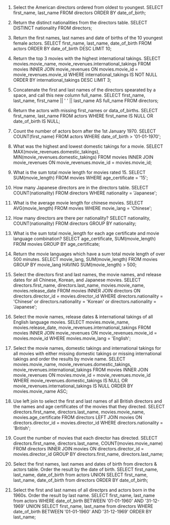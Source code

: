 1) Select the American directors ordered from oldest to youngest.
SELECT first_name, last_name FROM directors ORDER BY date_of_birth;

2) Return the distinct nationalities from the directors table.
SELECT DISTINCT nationality FROM directors;

3) Return the first names, last names and date of births of the 10 youngest female actors.
SELECT first_name, last_name, date_of_birth FROM actors ORDER BY date_of_birth DESC LIMIT 10;

4) Return the top 3 movies with the highest international takings.
SELECT movies.movie_name, movie_revenues.international_takings FROM movies INNER JOIN movie_revenues ON movies.movie_id = movie_revenues.movie_id WHERE international_takings IS NOT NULL ORDER BY international_takings DESC LIMIT 3;

5) Concatenate the first and last names of the directors spearated by a space, and call this new column full_name.
SELECT first_name, last_name, first_name || ' ' || last_name AS full_name FROM directors;

6) Return the actors with missing first_names or data_of_births.
SELECT first_name, last_name FROM actors WHERE first_name IS NULL OR date_of_birth IS NULL;

7) Count the number of actors born after the 1st January 1970.
SELECT COUNT(first_name) FROM actors WHERE date_of_birth > '01-01-1970';

8) What was the highest and lowest domestic takings for a movie.
SELECT MAX(movie_revenues.domestic_takings), MIN(movie_revenues.domestic_takings) FROM movies INNER JOIN movie_revenues ON movie_revenues.movie_id = movies.movie_id;

9) What is the sum total movie length for movies rated 15.
SELECT SUM(movie_length) FROM movies WHERE age_certificate = '15';

10) How many Japanese directors are in the directors table.
SELECT COUNT(nationality) FROM directors WHERE nationality = 'Japanese';

11) What is the average movie length for chinese movies.
SELECT AVG(movie_length) FROM movies WHERE movie_lang = 'Chinese';

12) How many directors are there per nationality?
SELECT nationality, COUNT(nationality) FROM directors GROUP BY nationality;

13) What is the sum total movie_length for each age certificate and movie language combination?
SELECT age_certificate, SUM(movie_length) FROM movies GROUP BY age_certificate;

14) Return the movie languages which have a sum total movie length of over 500 minutes.
SELECT movie_lang, SUM(movie_length) FROM movies GROUP BY movie_lang HAVING SUM(movie_length) > 500;

15) Select the directors first and last names, the movie names, and release dates for all Chinese, Korean, and Japanese movies.
SELECT directors.first_name, directors.last_name, movies.movie_name, movies.release_date FROM movies INNER JOIN directors ON directors.director_id = movies.director_id WHERE directors.nationality = 'Chinese' or directors.nationality = 'Korean' or directors.nationality = 'Japanese';

16) Select the movie names, release dates & international takings of all English language movies.
SELECT movies.movie_name, movies.release_date, movie_revenues.international_takings FROM movies INNER JOIN movie_revenues ON movie_revenues.movie_id = movies.movie_id WHERE movies.movie_lang = 'English';

17) Select the movie names, domestic takings and international takings for all movies with either missing domestic takings or missing international takings and order the results by movie name.
SELECT movies.movie_name, movie_revenues.domestic_takings, movie_revenues.international_takings FROM movies INNER JOIN movie_revenues ON movies.movie_id = movie_revenues.movie_id WHERE movie_revenues.domestic_takings IS NULL OR movie_revenues.international_takings IS NULL ORDER BY movies.movie_name ASC;

18) Use left join to select the first and last names of all British directors and the names and age certificates of the movies that they directed.
SELECT directors.first_name, directors.last_name, movies.movie_name, movies.age_certificate FROM directors LEFT JOIN movies ON directors.director_id = movies.director_id WHERE directors.nationality = 'British';

19) Count the number of movies that each director has directed.
SELECT directors.first_name, directors.last_name, COUNT(movies.movie_name) FROM directors INNER JOIN movies ON directors.director_id = movies.director_id GROUP BY directors.first_name, directors.last_name;

20) Select the first names, last names and dates of birth from directors & actors table. Order the result by the date of birth.
SELECT first_name, last_name, date_of_birth from actors UNION SELECT first_name, last_name, date_of_birth from directors ORDER BY date_of_birth;

21) Select the first and last names of all directprs and actors born in the 1960s. Order the result by last name.
SELECT first_name, last_name from actors WHERE date_of_birth BETWEEN '01-01-1960' AND '31-12-1969' UNION SELECT first_name, last_name from directors WHERE date_of_birth BETWEEN '01-01-1960' AND '31-12-1969' ORDER BY last_name;

